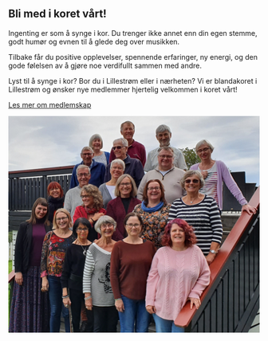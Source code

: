 ## Bli med i koret vårt!

Ingenting er som å synge i kor. Du trenger ikke annet enn din egen stemme, godt humør og evnen til å glede deg over musikken.

Tilbake får du positive opplevelser, spennende erfaringer, ny energi, og den gode følelsen av å gjøre noe verdifullt sammen med andre.

Lyst til å synge i kor? Bor du i Lillestrøm eller i nærheten? Vi er blandakoret i Lillestrøm og ønsker nye medlemmer hjertelig velkommen i koret vårt!

[Les mer om medlemskap](./bli-medlem.html)

![LillCanto Julekonsert 2019](assets/bilder_til_web/LC2019.jpg)
